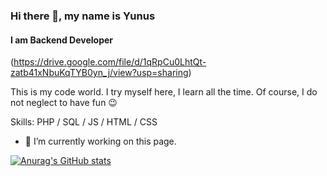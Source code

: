 ### Hi there 👋, my name is Yunus
#### I am Backend Developer
(https://drive.google.com/file/d/1qRpCu0LhtQt-zatb41xNbuKqTYB0yn_j/view?usp=sharing)

This is my code world. I try myself here, I learn all the time. Of course, I do not neglect to have fun 😉

Skills: PHP / SQL / JS / HTML / CSS

- 🔭 I’m currently working on this page. 

[![Anurag's GitHub stats](https://github-readme-stats.vercel.app/api?username=yunusolcar)](https://github.com/anuraghazra/github-readme-stats)




